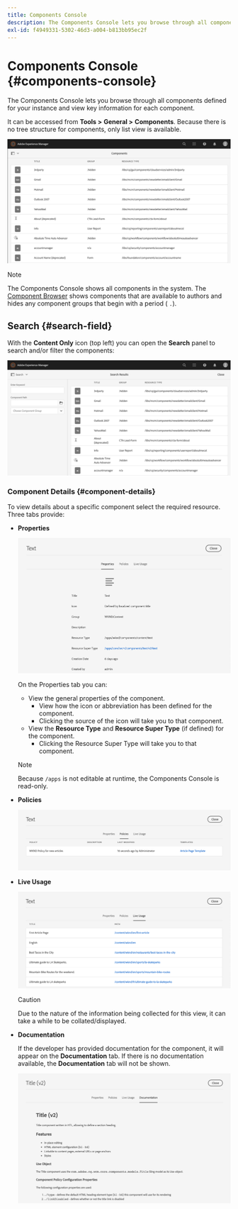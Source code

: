 ```yaml
---
title: Components Console
description: The Components Console lets you browse through all components defined for your instance
exl-id: f4949331-5302-46d3-a004-b813bb95ec2f
---
```

# Components Console {#components-console}

The Components Console lets you browse through all components defined for your instance and view key information for each component.

It can be accessed from **Tools &gt;** **General &gt;** **Components**. Because there is no tree structure for components, only list view is available.

![The Components Console](/help/sites-cloud/authoring/assets/components-console.png)

>[!NOTE]
>
>The Components Console shows all components in the system. The [Component Browser](/help/sites-cloud/authoring/fundamentals/environment-tools.md#components-browser) shows components that are available to authors and hides any component groups that begin with a period ( `.`).

## Search {#search-field}

With the **Content Only** icon (top left) you can open the **Search** panel to search and/or filter the components:

![Searching in the Components Console](/help/sites-cloud/authoring/assets/components-console-search.png)

### Component Details {#component-details}

To view details about a specific component select the required resource. Three tabs provide:

* **Properties**

  ![Components Console properties](/help/sites-cloud/authoring/assets/components-console-properties.png)

  On the Properties tab you can:

  * View the general properties of the component.
    * View how the icon or abbreviation has been defined for the component. <!-- View how the [icon or abbreviation has been defined](/help/sites-developing/components-basics.md#component-icon-in-touch-ui) for the component.-->
    * Clicking the source of the icon will take you to that component.
  * View the **Resource Type** and **Resource Super Type** (if defined) for the component.
    * Clicking the Resource Super Type will take you to that component.

  >[!NOTE]
  >
  >Because `/apps` is not editable at runtime, the Components Console is read-only.

* **Policies**

  ![Component Console policies](/help/sites-cloud/authoring/assets/components-console-policies.png)

* **Live Usage**

  ![Live usage of components](/help/sites-cloud/authoring/assets/components-console-live-usage.png)

  >[!CAUTION]
  >
  >Due to the nature of the information being collected for this view, it can take a while to be collated/displayed.

* **Documentation**

  If the developer has provided documentation for the component, it will appear on the **Documentation** tab. If there is no documentation available, the **Documentation** tab will not be shown. <!-- If the developer has provided [documentation for the component](/help/sites-developing/developing-components.md#documenting-your-component), it will appear on the **Documentation** tab. If there is no documentation available, the **Documentation** tab will not be shown.-->

  ![Component documentation](/help/sites-cloud/authoring/assets/components-console-documentation.png)
